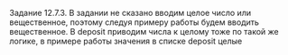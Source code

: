 Задание 12.7.3.
В задании не сказано вводим целое число или вещественное, поэтому следуя примеру работы будем вводить вещественное.
В deposit приводим числа к целому тоже по такой же логике, в примере работы значения в списке deposit целые
